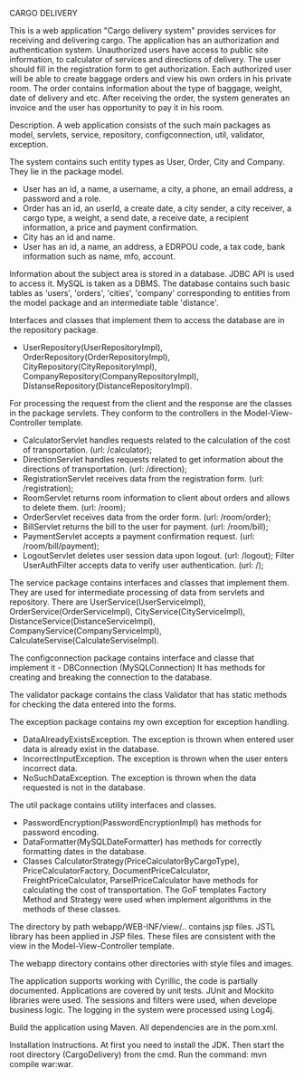 CARGO DELIVERY

This is a web application "Cargo delivery system" provides services for receiving and delivering cargo.
The application has an authorization and authentication system.
Unauthorized users have access to public site information, to calculator of services and directions of delivery.
The user should fill in the registration form to get authorization.
Each authorized user will be able to create baggage orders and view his own orders in his private room. 
The order contains information about the type of baggage, weight, date of delivery and etc. 
After receiving the order, the system generates an invoice and the user has opportunity to pay it in his room.

Description.
A web application consists of the such main packages as model, servlets, service, repository, configconnection, util, 
validator, exception. 

The system contains such entity types as User, Order, City and Company. They lie in the package model.
 - User has an id, a name, a username, a city, a  phone, an email address, a password and a role.
 - Order has an id, an userId, a create date, a city sender, a city receiver, a cargo type, a weight, a send date, 
   a receive date, a recipient information, a price and payment confirmation.
 - City has an id and name.
 - User has an id, a name, an address, a EDRPOU code, a tax code, bank information such as name, mfo, account.
 
Information about the subject area is stored in a database. JDBC API is used to access it.  MySQL is taken as a DBMS.
The database contains such basic tables as 'users', 'orders', 'cities', 'company' corresponding to entities from the
model package and an intermediate table 'distance'.

Interfaces and classes that implement them to access the database are in the repository package.
- UserRepository(UserRepositoryImpl), OrderRepository(OrderRepositoryImpl), CityRepository(CityRepositoryImpl),
CompanyRepository(CompanyRepositoryImpl), DistanseRepository(DistanceRepositoryImpl).

For processing the request from the client and the response are the classes in the package servlets. 
They conform to the controllers in the Model-View-Controller template.
- CalculatorServlet handles requests related to the calculation of the cost of transportation. (url: /calculator);
- DirectionServlet handles requests related to get information about the directions of transportation. (url: /direction);
- RegistrationServlet receives data from the registration form. (url: /registration);
- RoomServlet returns room information to client about orders and allows to delete them. (url: /room);
- OrderServlet receives data from the order form. (url: /room/order);
- BillServlet returns the bill to the user for payment. (url: /room/bill);
- PaymentServlet accepts a payment confirmation request. (url: /room/bill/payment);
- LogoutServlet deletes user session data upon logout. (url: /logout);
Filter UserAuthFilter accepts data to verify user authentication. (url: /);

The service package contains interfaces and classes that implement them. 
They are used for intermediate processing of data from servlets and repository.
There are UserService(UserServiceImpl), OrderService(OrderServiceImpl), CityService(CityServiceImpl),
DistanceService(DistanceServiceImpl), CompanyService(CompanyServiceImpl), CalculateServise(CalculateServiseImpl).

The configconnection package contains interface and classe that implement it - DBConnection (MySQLConnection)
It has methods for creating and breaking the connection to the database.

The validator package contains the class Validator that has static methods for checking the data entered into the forms.

The exception package contains my own exception for exception handling.
- DataAlreadyExistsException. The exception is thrown when entered user data is already exist in the database.
- IncorrectInputException. The exception is thrown when the user enters incorrect data.
- NoSuchDataException. The exception is thrown when the data requested is not in the database.

The util package contains utility interfaces and classes.
- PasswordEncryption(PasswordEncryptionImpl) has methods for password encoding.
- DataFormatter(MySQLDateFormatter) has methods for correctly formatting dates in the database.
- Classes CalculatorStrategy(PriceCalculatorByCargoType), PriceCalculatorFactory, DocumentPriceCalculator, 
FreightPriceCalculator, ParselPriceCalculator have methods for calculating the cost of transportation.
The GoF templates Factory Method and Strategy were used when implement algorithms in the methods of these classes. 

The directory by path webapp/WEB-INF/view/.. contains jsp files. JSTL library has been applied in JSP files.
These files are consistent with the view in the Model-View-Controller template.

The webapp directory contains other directories with style files and images.

The application supports working with Cyrillic, the code is partially documented.
Applications are covered by unit tests. JUnit and Mockito libraries were used.
The sessions and filters were used, when develope business logic. 
The logging in the system were processed using Log4j.

Build the application using Maven. All dependencies are in the pom.xml.

Installation Instructions.
At first you need to install the JDK. Then start the root directory (CargoDelivery) from the cmd.
Run the command: mvn compile war:war. 




